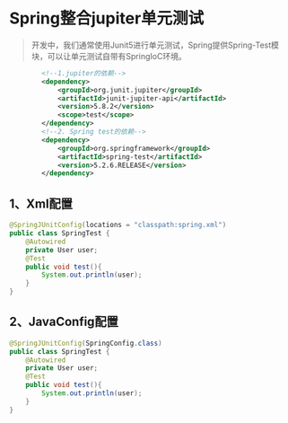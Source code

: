 # Spring整合jupiter单元测试

> 开发中，我们通常使用Junit5进行单元测试，Spring提供Spring-Test模块，可以让单元测试自带有SpringIoC环境。

```xml
 	 	<!--1.jupiter的依赖-->
        <dependency>
            <groupId>org.junit.jupiter</groupId>
            <artifactId>junit-jupiter-api</artifactId>
            <version>5.8.2</version>
            <scope>test</scope>
        </dependency>
        <!--2. Spring test的依赖-->
        <dependency>
            <groupId>org.springframework</groupId>
            <artifactId>spring-test</artifactId>
            <version>5.2.6.RELEASE</version>
        </dependency>
```

## 1、Xml配置

```java
@SpringJUnitConfig(locations = "classpath:spring.xml")
public class SpringTest {
    @Autowired
    private User user;
    @Test
    public void test(){
        System.out.println(user);
    }
}
```

## 2、JavaConfig配置

```java
@SpringJUnitConfig(SpringConfig.class)
public class SpringTest {
    @Autowired
    private User user;
    @Test
    public void test(){
        System.out.println(user);
    }
}
```

